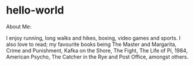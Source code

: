 # hello-world
About Me:

I enjoy running, long walks and hikes, boxing, video games and sports. I also love to read; my favourite books being The Master and Margarita, Crime and Punishment, Kafka on the Shore, The Fight, The Life of Pi, 1984, American Psycho, The Catcher in the Rye and Post Office, amongst others.
